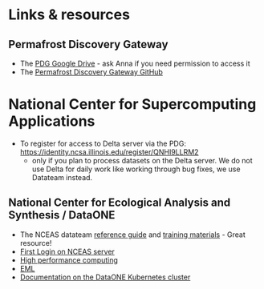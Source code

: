 # Links & resources

## Permafrost Discovery Gateway
- The [PDG Google Drive](https://drive.google.com/drive/folders/0AHkz0WHYVzIUUk9PVA) - ask Anna if you need permission to access it
- The [Permafrost Discovery Gateway GitHub](https://github.com/PermafrostDiscoveryGateway)

# National Center for Supercomputing Applications
- To register for access to Delta server via the PDG: https://identity.ncsa.illinois.edu/register/QNHI9LLRM2
  - only if you plan to process datasets on the Delta server. We do not use Delta for daily work like working through bug fixes, we use Datateam instead.

## National Center for Ecological Analysis and Synthesis / DataONE
- The NCEAS datateam [reference guide](https://nceas.github.io/datateam-training/reference/) and [training materials](https://nceas.github.io/datateam-training/training/) - Great resource!
- [First Login on NCEAS server](https://help.nceas.ucsb.edu/NCEAS/Computing/first_login_to_nceas_analytical_server)
- [High performance computing](https://help.nceas.ucsb.edu/NCEAS/Computing/high_performance_computing)
- [EML](https://eml.ecoinformatics.org/)
- [Documentation on the DataONE Kubernetes cluster](https://github.com/DataONEorg/k8s-cluster/)
